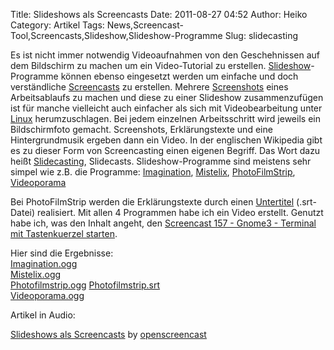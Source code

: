 Title: Slideshows als Screencasts
Date: 2011-08-27 04:52
Author: Heiko
Category: Artikel
Tags: News,Screencast-Tool,Screencasts,Slideshow,Slideshow-Programme
Slug: slidecasting

Es ist nicht immer notwendig Videoaufnahmen von den Geschehnissen auf dem
Bildschirm zu machen um ein Video-Tutorial zu erstellen.
[Slideshow](http://de.wikipedia.org/wiki/Slideshow "WP:Slideshow" )-Programme
können ebenso eingesetzt werden um einfache und doch verständliche
[Screencasts](http://de.wikipedia.org/wiki/Screencast "WP:Screencast" ) zu
erstellen. Mehrere [Screenshots](http://de.wikipedia.org/wiki/Screenshot
"WP:Screenshot" ) eines Arbeitsablaufs zu machen und diese zu einer Slideshow
zusammenzufügen ist für manche vielleicht auch einfacher als sich mit
Videobearbeitung unter [Linux](http://de.wikipedia.org/wiki/Linux "WP:Linux" )
herumzuschlagen. Bei jedem einzelnen Arbeitsschritt wird jeweils ein
Bildschirmfoto gemacht. Screenshots, Erklärungstexte und eine Hintergrundmusik
ergeben dann ein Video. In der englischen Wikipedia gibt es zu dieser Form von
Screencasting einen eigenen Begriff. Das Wort dazu heißt
[Slidecasting](http://en.wikipedia.org/wiki/Slidecasting "WP:Slidecasting" ),
Slidecasts. Slideshow-Programme sind meistens sehr simpel wie z.B. die
Programme: [Imagination](http://imagination.sourceforge.net/index.html "Link
zu Imagination" ), [Mistelix](http://www.mistelix.org/ "Link zu mistelix" ),
[PhotoFilmStrip](http://www.photofilmstrip.org/ "Link zu PhotoFilmStrip" ),
[Videoporama](http://www.videoporama.tuxfamily.org "Link zu Videoporama" )

Bei PhotoFilmStrip werden die Erklärungstexte durch einen
[Untertitel](http://de.wikipedia.org/wiki/Untertitel "WP:Untertitel" ) (.srt-
Datei) realisiert. Mit allen 4 Programmen habe ich ein Video erstellt. Genutzt
habe ich, was den Inhalt angeht, den [Screencast 157 - Gnome3 - Terminal mit
Tastenkuerzel
starten](https://www.openscreencast.de/blog/gnome3_terminal_shortcut "Link zu
Screencast 157" ).

Hier sind die Ergebnisse:  
[Imagination.ogg](https://www.openscreencast.de/archive/imagination.ogg "Link
zum Video Imagination.ogg" )  
[Mistelix.ogg](https://www.openscreencast.de/archive/mistelix.ogg "Link zum
Video Mistelix.ogg" )  
[Photofilmstrip.ogg](https://www.openscreencast.de/archive/photofilmstrip.ogg
"Link zum Video Photofilmstrip.ogg" )
[Photofilmstrip.srt](https://www.openscreencast.de/archive/photofilmstrip.srt
"Link zum Video Photofilmstrip.srt" )  
[Videoporama.ogg](https://www.openscreencast.de/archive/videoporama.ogg "Link
zum Video Videoporama.ogg" )

Artikel in Audio:

[Slideshows als Screencasts](http://soundcloud.com/openscreencast/slideshow)
by [openscreencast](http://soundcloud.com/openscreencast)

